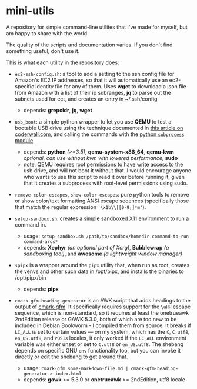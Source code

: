 # mini-utils
A repository for simple command-line utilites that I've made for myself, but am happy to share with the world.

The quality of the scripts and documentation varies. If you don't find something useful, don't use it.

This is what each utility in the repository does:

* `ec2-ssh-config.sh`: a tool to add a setting to the ssh config file for Amazon's EC2 IP addresses, so that it will automatically use an ec2-specific identity file for any of them. Uses **wget** to download a json file from Amazon with a list of their ip subranges, **jq** to parse out the subnets used for ect, and creates an entry in ~/.ssh/config
  * depends: **grepcidr**, **jq**, **wget**

* `usb_boot`: a simple python wrapper to let you use **QEMU** to test a bootable USB drive using the technique documented in [this article on coderwall.com](https://coderwall.com/p/1usy5a/test-your-bootable-usb-drive-with-qemu), and calling the commands with the [python `subprocess` module](https://docs.python.org/3/library/subprocess.html).
  * depends: **python** *(>=3.5)*, **qemu-system-x86_64**, **qemu-kvm** *optional, can use without kvm with lowered performance*, **sudo**
  * note: QEMU requires root permissions to have write access to the usb drive, and will not boot it without that. I would encourage anyone who wants to use this script to read it over before running it, given that it creates a subprocess with root-level permissions using sudo.

* `remove-color-escapes`, `show-color-escapes`: pure python tools to remove or show color/text formatting ANSI escape seqences (specifically those that match the regular expression `'\x1b\\[[0-9;]*m'`).

* `setup-sandbox.sh`: creates a simple sandboxed X11 environment to run a command in.
  * usage: `setup-sandbox.sh /path/to/sandbox/homedir command-to-run command-args*`
  * depends: **Xephyr** *(an optional part of Xorg)*, **Bubblewrap** *(a sandboxing tool)*, and **awesome** *(a lightweight window manager)*

* `spipx` is a wrapper around the `pipx` utility that, when run as root, creates the venvs and other such data in /opt/pipx, and installs the binaries to /opt/pipx/bin
  * depends: **pipx**

* `cmark-gfm-heading-generator` is an AWK script that adds headings to the output of [cmark-gfm](https://github.com/github/cmark-gfm). It specifically  requires support for the `\uHH` escape sequence, which is non-standard, so it requires at least the onetrueawk 2ndEdition release or GAWK 5.3.0, both of which are too new to be included in Debian Bookworm - I compiled them from source. It breaks if `LC_ALL` is set to certain values — on my system, which has the `C`, `C.utf8`, `en_US.utf8`, and `POSIX` locales, it only worked if the `LC_ALL` environment variable was either unset or set to `C.utf8` or `en_US.utf8`. The shebang depends on specific GNU `env` functionality too, but you can invoke it directly or edit the shebang to get around that.
  * usage: `cmark-gfm some-markdown-file.md | cmark-gfm-heading-generator > index.html`
  * depends: **gawk** >= 5.3.0 or **onetrueawk** >= 2ndEdition, utf8 locale

